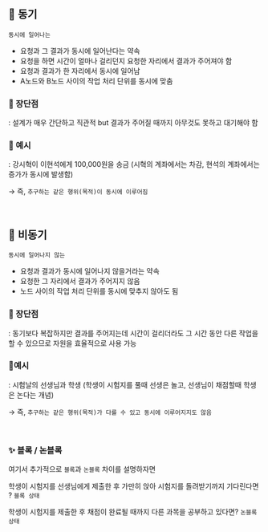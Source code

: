 
## 👀 동기

`동시에 일어나는`

- 요청과 그 결과가 동시에 일어난다는 약속
- 요청을 하면 시간이 얼마나 걸리던지 요청한 자리에서 결과가 주어져야 함
- 요청과 결과가 한 자리에서 동시에 일어남
- A노드와 B노드 사이의 작업 처리 단위를 동시에 맞춤


### 🎄 장단점

: 설계가 매우 간단하고 직관적 but 결과가 주어질 때까지 아무것도 못하고 대기해야 함

### 🎄 예시

: 강시혁이 이현석에게 100,000원을 송금 (시혁의 계좌에서는 차감, 현석의 계좌에서는 증가가 동시에 발생함)

  → 즉, `추구하는 같은 행위(목적)이 동시에 이루어짐`

<br> 

## 👀 비동기

`동시에 일어나지 않는`

- 요청과 결과가 동시에 일어나지 않을거라는 약속
- 요청한 그 자리에서 결과가 주어지지 않음
- 노드 사이의 작업 처리 단위를 동시에 맞추지 않아도 됨

### 🎄 장단점

: 동기보다 복잡하지만 결과를 주어지는데 시간이 걸리더라도 그 시간 동안 다른 작업을 할 수 있으므로 자원을 효율적으로 사용 가능

### 🎄예시

: 시험날의 선생님과 학생 (학생이 시험지를 풀때 선생은 놀고, 선생님이 채점할때 학생은 논다는 개념)

  → 즉, `추구하는 같은 행위(목적)가 다를 수 있고 동시에 이루어지지도 않음` 


<br> 

### ✨ 블록 / 논블록

여기서 추가적으로 `블록`과 `논블록` 차이를 설명하자면

학생이 시험지를 선생님에게 제출한 후 가만히 앉아 시험지를 돌려받기까지 기다린다면 ? `블록 상태`

학생이 시험지를 제출한 후 채점이 완료될 때까지 다른 과목을 공부하고 있다면? `논블록 상태`
